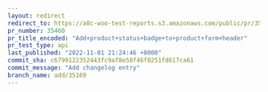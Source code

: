 ```yaml
---
layout: redirect
redirect_to: https://a8c-woo-test-reports.s3.amazonaws.com/public/pr/35460/api/index.html
pr_number: 35460
pr_title_encoded: "Add+product+status+badge+to+product+form+header"
pr_test_type: api
last_published: "2022-11-01 21:24:46 +0000"
commit_sha: c6799122352443fc9af8e58f46f0251fd617ca61
commit_message: "Add changelog entry"
branch_name: add/35169
---
```

